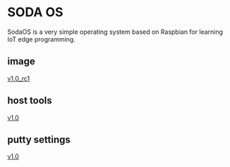 # SODA OS
SodaOS is a very simple operating system based on Raspbian for learning IoT edge programming.

## image
[v1.0_rc1](https://drive.google.com/open?id=1rhhLE4Jenq9zFDy5zC9groXM5ABMMikA)

## host tools
[v1.0](https://drive.google.com/open?id=1X-vARkaXLosYzQeOcsKhQ8MugNnCPe-u) 

## putty settings
[v1.0](https://drive.google.com/open?id=1KDN3HKD8FcQ7Vx39PgyxYPIpyrg8AF5C)

